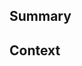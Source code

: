 <!--
  Thanks for creating a Pull Request! Before you submit, please make sure
  you've done the following:

  - Read the contributing document at https://github.com/minimal-mistakes/minimal-mistakes#contributing
-->

<!--
  Choose one of the following by uncommenting it:
-->

<!-- This is a bug fix. -->
<!-- This is an enhancement or feature. -->
<!-- This is a documentation change. -->

## Summary

<!--
  Provide a description of what your pull request changes.
-->

## Context

<!--
  Is this related to any GitHub issue(s)?
-->

<!--
  Please delete this comment if you confirm that you want to submit this Pull Request.
  CHECK_PR_DID_NOT_CONFIRM
-->
